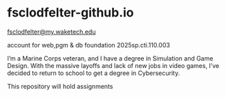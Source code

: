 # fsclodfelter-github.io

 fsclodfelter@my.waketech.edu

account for web,pgm & db foundation 2025sp.cti.110.003

I’m a Marine Corps veteran, and I have a degree in Simulation and Game Design. With the massive layoffs and lack of new jobs in video games, I’ve decided to return to school to get a degree in Cybersecurity.


This repository will hold assignments